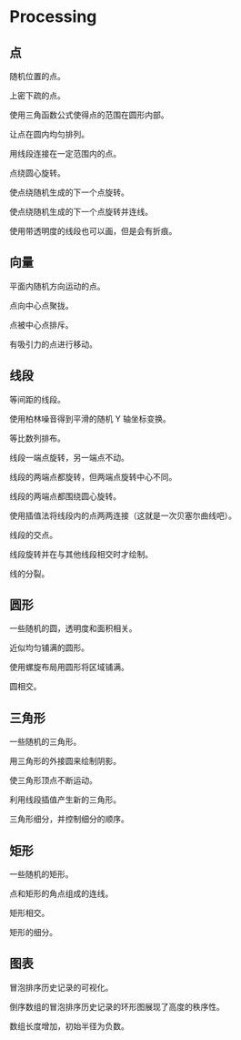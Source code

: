 # Processing



## 点

随机位置的点。

<Article-C211026-Point-Point001 />

上密下疏的点。

<Article-C211026-Point-Point002 />

使用三角函数公式使得点的范围在圆形内部。

<Article-C211026-Point-Point003 />

让点在圆内均匀排列。

<Article-C211026-Point-Point004 />

用线段连接在一定范围内的点。

<Article-C211026-Point-Point005 />

点绕圆心旋转。

<Article-C211026-Point-Point006 />

使点绕随机生成的下一个点旋转。

<Article-C211026-Point-Point007 />

使点绕随机生成的下一个点旋转并连线。

<Article-C211026-Point-Point008 />

使用带透明度的线段也可以画，但是会有折痕。

<Article-C211026-Point-Point009 />

## 向量

平面内随机方向运动的点。

<Article-C211026-Vector-Vector001 />

点向中心点聚拢。

<Article-C211026-Vector-Vector002 />

点被中心点排斥。

<Article-C211026-Vector-Vector003 />

有吸引力的点进行移动。

<Article-C211026-Vector-Vector004 />

## 线段

等间距的线段。

<Article-C211026-Line-Line001 />

使用柏林噪音得到平滑的随机 Y 轴坐标变换。

<Article-C211026-Line-Line002 />

等比数列排布。

<Article-C211026-Line-Line003 />

线段一端点旋转，另一端点不动。

<Article-C211026-Line-Line004 />

线段的两端点都旋转，但两端点旋转中心不同。

<Article-C211026-Line-Line005 />

线段的两端点都围绕圆心旋转。

<Article-C211026-Line-Line006 />

使用插值法将线段内的点两两连接（这就是一次贝塞尔曲线吧）。

<Article-C211026-Line-Line007 />

线段的交点。

<Article-C211026-Line-Line008 />

线段旋转并在与其他线段相交时才绘制。

<Article-C211026-Line-Line009 />

线的分裂。

<Article-C211026-Line-Line010 />

## 圆形

一些随机的圆，透明度和面积相关。

<Article-C211026-Circle-Circle001 />

近似均匀铺满的圆形。

<Article-C211026-Circle-Circle002 />

使用螺旋布局用圆形将区域铺满。

<Article-C211026-Circle-Circle003 />

圆相交。

<Article-C211026-Circle-Circle004 />

## 三角形

一些随机的三角形。

<Article-C211026-Triangle-Triangle001 />

用三角形的外接圆来绘制阴影。

<Article-C211026-Triangle-Triangle002 />

使三角形顶点不断运动。

<Article-C211026-Triangle-Triangle003 />

利用线段插值产生新的三角形。

<Article-C211026-Triangle-Triangle004 />

三角形细分，并控制细分的顺序。

<Article-C211026-Triangle-Triangle005 /> 

## 矩形

一些随机的矩形。

<Article-C211026-Rectangle-Rectangle001 />

点和矩形的角点组成的连线。

<Article-C211026-Rectangle-Rectangle002 />

矩形相交。

<Article-C211026-Rectangle-Rectangle003 />

矩形的细分。

<Article-C211026-Rectangle-Rectangle004 />

## 图表

冒泡排序历史记录的可视化。

<Article-C211026-Chart-Chart001 />

倒序数组的冒泡排序历史记录的环形图展现了高度的秩序性。

<Article-C211026-Chart-Chart002 />

数组长度增加，初始半径为负数。

<Article-C211026-Chart-Chart003 />